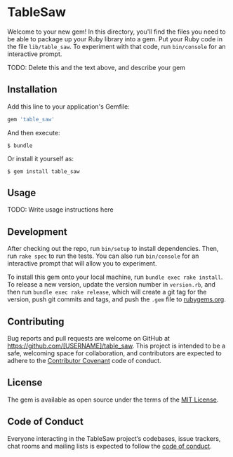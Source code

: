 # TableSaw

Welcome to your new gem! In this directory, you'll find the files you need to be able to package up your Ruby library into a gem. Put your Ruby code in the file `lib/table_saw`. To experiment with that code, run `bin/console` for an interactive prompt.

TODO: Delete this and the text above, and describe your gem

## Installation

Add this line to your application's Gemfile:

```ruby
gem 'table_saw'
```

And then execute:

    $ bundle

Or install it yourself as:

    $ gem install table_saw

## Usage

TODO: Write usage instructions here

## Development

After checking out the repo, run `bin/setup` to install dependencies. Then, run `rake spec` to run the tests. You can also run `bin/console` for an interactive prompt that will allow you to experiment.

To install this gem onto your local machine, run `bundle exec rake install`. To release a new version, update the version number in `version.rb`, and then run `bundle exec rake release`, which will create a git tag for the version, push git commits and tags, and push the `.gem` file to [rubygems.org](https://rubygems.org).

## Contributing

Bug reports and pull requests are welcome on GitHub at https://github.com/[USERNAME]/table_saw. This project is intended to be a safe, welcoming space for collaboration, and contributors are expected to adhere to the [Contributor Covenant](http://contributor-covenant.org) code of conduct.

## License

The gem is available as open source under the terms of the [MIT License](https://opensource.org/licenses/MIT).

## Code of Conduct

Everyone interacting in the TableSaw project’s codebases, issue trackers, chat rooms and mailing lists is expected to follow the [code of conduct](https://github.com/[USERNAME]/table_saw/blob/master/CODE_OF_CONDUCT.md).
